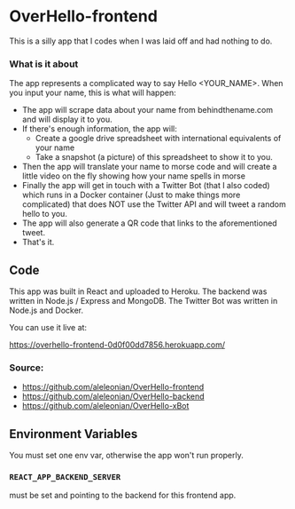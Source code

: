# OverHello-frontend

This is a silly app that I codes when I was laid off and had nothing to do.

### What is it about

The app represents a complicated way to say Hello <YOUR_NAME>.
When you input your name, this is what will happen:
* The app will scrape data about your name from behindthename.com and will display it to you.
* If there's enough information, the app will:
    * Create a google drive spreadsheet with international equivalents of your name
    * Take a snapshot (a picture) of this spreadsheet to show it to you.
* Then the app will translate your name to morse code and will create a little video on the fly showing how your name spells in morse
* Finally the app will get in touch with a Twitter Bot (that I also coded) which runs in a Docker container (Just to make things more complicated) that does NOT use the Twitter API and will tweet a random hello to you.
* The app will also generate a QR code that links to the aforementioned tweet.
* That's it.

## Code
This app was built in React and uploaded to Heroku. The backend was written in Node.js / Express and MongoDB. The Twitter Bot was written in Node.js and Docker.

You can use it live at:

https://overhello-frontend-0d0f00dd7856.herokuapp.com/

### Source:

* https://github.com/aleleonian/OverHello-frontend
* https://github.com/aleleonian/OverHello-backend
* https://github.com/aleleonian/OverHello-xBot

## Environment Variables

You must set one env var, otherwise the app won't run properly.
### `REACT_APP_BACKEND_SERVER` 
must be set and pointing to the backend for this frontend app.



